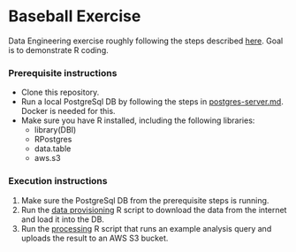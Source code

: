 # Baseball Exercise

Data Engineering exercise roughly following the steps described [here](https://gist.github.com/bcm/026b4b2d4499001979970b4f23b4183d). Goal is to demonstrate R coding. 

### Prerequisite instructions

- Clone this repository.
- Run a local PostgreSql DB by following the steps in [postgres-server.md](postgres-server.md). Docker is needed for this. 
- Make sure you have R installed, including the following libraries:
  - library(DBI)
  - RPostgres 
  - data.table
  - aws.s3

### Execution instructions
1. Make sure the PostgreSql DB from the prerequisite steps is running. 
2. Run the [data provisioning](data_provisioning.R) R script to download the data from the internet and load it into the DB.
3. Run the [processing](processing.R) R script that runs an example analysis query and uploads the result to an AWS S3 bucket.
 
